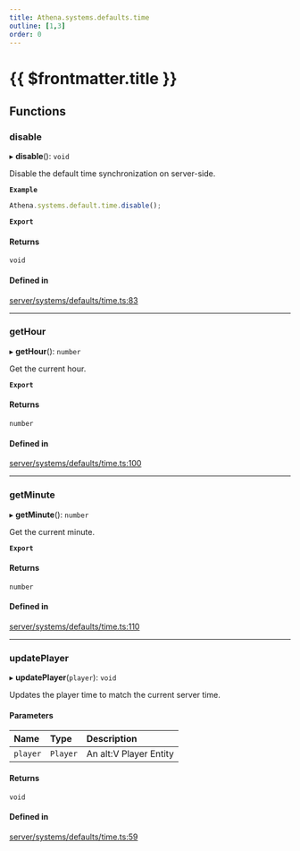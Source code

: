 ```yaml
---
title: Athena.systems.defaults.time
outline: [1,3]
order: 0
---
```


# {{ $frontmatter.title }}


## Functions

### disable

▸ **disable**(): `void`

Disable the default time synchronization on server-side.

**`Example`**

```ts
Athena.systems.default.time.disable();
```

**`Export`**

#### Returns

`void`

#### Defined in

[server/systems/defaults/time.ts:83](https://github.com/Stuyk/altv-athena/blob/9c488f0/src/core/server/systems/defaults/time.ts#L83)

___

### getHour

▸ **getHour**(): `number`

Get the current hour.

**`Export`**

#### Returns

`number`

#### Defined in

[server/systems/defaults/time.ts:100](https://github.com/Stuyk/altv-athena/blob/9c488f0/src/core/server/systems/defaults/time.ts#L100)

___

### getMinute

▸ **getMinute**(): `number`

Get the current minute.

**`Export`**

#### Returns

`number`

#### Defined in

[server/systems/defaults/time.ts:110](https://github.com/Stuyk/altv-athena/blob/9c488f0/src/core/server/systems/defaults/time.ts#L110)

___

### updatePlayer

▸ **updatePlayer**(`player`): `void`

Updates the player time to match the current server time.

#### Parameters

| Name | Type | Description |
| :------ | :------ | :------ |
| `player` | `Player` | An alt:V Player Entity |

#### Returns

`void`

#### Defined in

[server/systems/defaults/time.ts:59](https://github.com/Stuyk/altv-athena/blob/9c488f0/src/core/server/systems/defaults/time.ts#L59)
